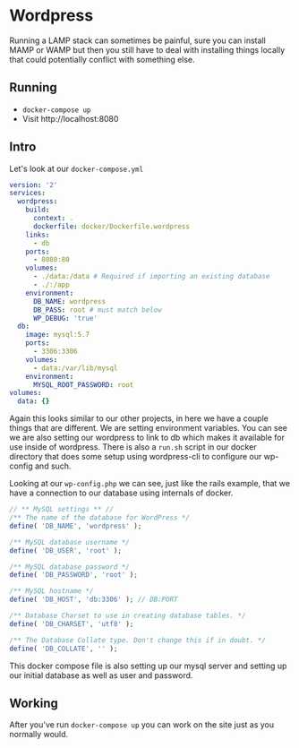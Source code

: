# Wordpress
Running a LAMP stack can sometimes be painful, sure you can install MAMP or WAMP but then you still have to deal with installing things locally that could potentially conflict with something else. 

## Running
- `docker-compose up`
- Visit http://localhost:8080

## Intro
Let's look at our `docker-compose.yml`

```yml
version: '2'
services:
  wordpress:
    build:
      context: .
      dockerfile: docker/Dockerfile.wordpress
    links:
      - db
    ports:
      - 8080:80
    volumes:
      - ./data:/data # Required if importing an existing database
      - ./:/app
    environment:
      DB_NAME: wordpress
      DB_PASS: root # must match below
      WP_DEBUG: 'true'
  db:
    image: mysql:5.7
    ports:
      - 3306:3306
    volumes:
      - data:/var/lib/mysql
    environment:
      MYSQL_ROOT_PASSWORD: root
volumes:
  data: {}
```

Again this looks similar to our other projects, in here we have a couple things that are different. We are setting environment variables. You can see we are also setting our wordpress to link to db which makes it available for use inside of wordpress. There is also a `run.sh` script in our docker directory that does some setup using wordpress-cli to configure our wp-config and such.

Looking at our `wp-config.php` we can see, just like the rails example, that we have a connection to our database using internals of docker.

```php
// ** MySQL settings ** //
/** The name of the database for WordPress */
define( 'DB_NAME', 'wordpress' );

/** MySQL database username */
define( 'DB_USER', 'root' );

/** MySQL database password */
define( 'DB_PASSWORD', 'root' );

/** MySQL hostname */
define( 'DB_HOST', 'db:3306' ); // DB:PORT

/** Database Charset to use in creating database tables. */
define( 'DB_CHARSET', 'utf8' );

/** The Database Collate type. Don't change this if in doubt. */
define( 'DB_COLLATE', '' );
```

This docker compose file is also setting up our mysql server and setting up our initial database as well as user and password.

## Working
After you've run `docker-compose up` you can work on the site just as you normally would.